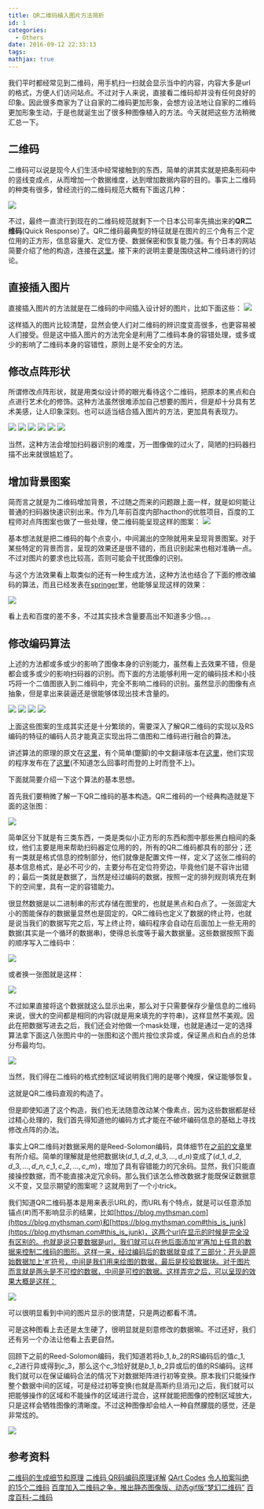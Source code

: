 ```yaml
---
title: QR二维码植入图片方法简析
id: 1
categories:
  - Others
date: 2016-09-12 22:33:13
tags:
mathjax: true
---
```


我们平时都经常见到二维码，用手机扫一扫就会显示当中的内容，内容大多是url的格式，方便人们访问站点。不过对于人来说，直接看二维码却并没有任何良好的印象。因此很多商家为了让自家的二维码更加形象，会想方设法地让自家的二维码更加形象生动，于是也就诞生出了很多种图像植入的方法。今天就把这些方法稍微汇总一下。

## 二维码

二维码可以说是现今人们生活中经常接触到的东西，简单的讲其实就是把条形码中的竖线变成点，从而增加一个数据维度，达到增加数据内容的目的。事实上二维码的种类有很多，曾经流行的二维码规范大概有下面这几种：

![](/images/2016/09/12/1/1.png)

不过，最终一直流行到现在的二维码规范就剩下一个日本公司率先搞出来的**QR二维码**(Quick Response)了。QR二维码最典型的特征就是在图片的三个角有三个定位用的正方形，信息容量大、定位方便、数据保密和恢复能力强。有个日本的网站简要介绍了他的构造，连接在[这里](http://www.swetake.com/qrcode/qr1\_en.html)。接下来的说明主要是围绕这种二维码进行的讨论。

## 直接插入图片

直接插入图片的方法就是在二维码的中间插入设计好的图片，比如下面这些：
![](/images/2016/09/12/1/2.png)

这样插入的图片比较清楚，显然会使人们对二维码的辨识度变高很多，也更容易被人们接受。但是这中插入图片的方法完全是利用了二维码本身的容错处理，或多或少的影响了二维码本身的容错性，原则上是不安全的方法。

## 修改点阵形状

所谓修改点阵形状，就是用类似设计师的眼光看待这个二维码，把原本的黑点和白点进行艺术化的修饰。这种方法虽然很难添加自己想要的图片，但是却十分具有艺术美感，让人印象深刻。也可以适当结合插入图片的方法，更加具有表现力。

![](/images/2016/09/12/1/3.png)
![](/images/2016/09/12/1/4.png)
![](/images/2016/09/12/1/5.png)
![](/images/2016/09/12/1/6.png)
![](/images/2016/09/12/1/7.png)
![](/images/2016/09/12/1/8.png)

当然，这种方法会增加扫码器识别的难度，万一图像做的过火了，简陋的扫码器扫描不出来就很尴尬了。

## 增加背景图案

简而言之就是为二维码增加背景，不过随之而来的问题跟上面一样，就是如何能让普通的扫码器快速识别出来。作为几年前百度内部hacthon的优胜项目，百度的工程师对点阵图案也做了一些处理，使二维码能呈现这样的图案：
![](/images/2016/09/12/1/9.png)

基本想法就是把二维码的每个点变小，中间漏出的空隙就用来呈现背景图案。对于某些特定的背景而言，呈现的效果还是很不错的，而且识别起来也相对准确一点。不过对图片的要求也比较高，否则可能会干扰图像的识别。

与这个方法效果看上取类似的还有一种生成方法，这种方法也结合了下面的修改编码的算法，而且已经发表在[springer](http://link.springer.com/article/10.1007/s00371-015-1107-x#Sec7)里，他能够呈现这样的效果：

![](/images/2016/09/12/1/10.png)

看上去和百度的差不多，不过其实技术含量要高出不知道多少倍。。。


## 修改编码算法

上述的方法都或多或少的影响了图像本身的识别能力，虽然看上去效果不错，但是都会或多或少的影响扫码器的识别。而下面的方法能够利用一定的编码技术和小技巧将一个二值图嵌入到二维码中，完全不影响二维码的识别。虽然显示的图像有点抽象，但是拿出来装逼还是很能够体现出技术含量的。

![](/images/2016/09/12/1/11.png)
![](/images/2016/09/12/1/12.png)
![](/images/2016/09/12/1/13.png)
![](/images/2016/09/12/1/14.png)

上面这些图案的生成其实还是十分繁琐的，需要深入了解QR二维码的实现以及RS编码的特征的编码人员才能真正实现出将二值图和二维码进行融合的算法。

讲述算法的原理的原文在[这里](http://research.swtch.com/qart)，有个简单(蹩脚)的中文翻译版本在[这里](http://blog.csdn.net/yanlaizhishi/article/details/8522722)，他们实现的程序发布在了[这里](http://research.swtch.com/qr/draw)(不知道怎么回事时而登的上时而登不上)。

下面就简要介绍一下这个算法的基本思想。

首先我们要稍微了解一下QR二维码的基本构造。QR二维码的一个经典构造就是下面的这张图：

![](/images/2016/09/12/1/15.png)

简单区分下就是有三类东西，一类是类似小正方形的东西和图中那些黑白相间的条纹，他们主要是用来帮助扫码器定位用的的，所有的QR二维码都具有的部分；还有一类就是格式信息的控制部分，他们就像是配置文件一样，定义了这张二维码的基本信息格式，是必不可少的，主要分布在定位符旁边，毕竟他们是不容许出错的；最后一类就是数据了，当然是经过编码的数据，按照一定的排列规则填充在剩下的空间里，具有一定的容错能力。

很显然数据是以二进制串的形式存储在图里的，也就是黑点和白点了。一张固定大小的图能保存的数据量显然也是固定的，QR二维码也定义了数据的终止符，也就是说当我们的数据写完之后，写上终止符，编码程序会自动在后面加上一些无用的数据(其实是一个循环的数据串)，使得总长度等于最大数据量。这些数据按照下面的顺序写入二维码中：

![](/images/2016/09/12/1/16.png)

或者换一张图就是这样：

![](/images/2016/09/12/1/17.png)

不过如果直接将这个数据就这么显示出来，那么对于只需要保存少量信息的二维码来说，很大的空间都是相同的内容(就是用来填充的字符串)，这样显然不美观。因此在把数据写进去之后，我们还会对他做一个mask处理，也就是通过一定的选择算法拿下面这八张图片中的一张图和这个图片按位求异或，保证黑点和白点的总体分布最均匀。

![](/images/2016/09/12/1/18.png)

当然，我们得在二维码的格式控制区域说明我们用的是哪个掩膜，保证能够恢复。

这就是QR二维码直观的构造了。

但是即使知道了这个构造，我们也无法随意改动某个像素点，因为这些数据都是经过精心处理的，我们首先得知道他的编码方式才能在不破坏编码信息的基础上寻找修改点阵的办法。

事实上QR二维码对数据采用的是Reed-Solomon编码，具体细节在[之前的文章](/2016/09/11/1/)里有所介绍。简单的理解就是他把数据块$(d\_1,d\_2,d\_3,...,d\_n)$变成了$(d\_1,d\_2,d\_3,...,d\_n,c\_1,c\_2,...,c\_m)$，增加了具有容错能力的冗余码。显然，我们只能直接操控数据，而不能直接决定冗余码。那么我们该怎么修改数据才能既保证数据意义不变，又显示期望的图案呢？这就用到了一个小trick。

我们知道QR二维码基本是用来表示URL的，而URL有个特点，就是可以任意添加锚点(#)而不影响显示的结果，比如[https://blog.mythsman.com](https://blog.mythsman.com)和[https://blog.mythsman.com#this_is_junk](https://blog.mythsman.com#this_is_junk)，这两个url在显示的时候是完全没有区别的。也就是说只要数据是url，我们就可以在他后面添加‘#’再加上任意的数据来控制二维码的图形。这样一来，经过编码后的数据就变成了三部分：开头是原始数据加上'#'符号，中间是我们用来绘图的数据，最后是校验数据块。对于图片而言就是两头是不可控的数据，中间是可控的数据。这样弄完之后，可以呈现的效果大概是这样：

![](/images/2016/09/12/1/19.png)

可以很明显看到中间的图片显示的很清楚，只是两边都看不清。

可是这种图看上去还是太生硬了，很明显就是刻意修改的数据嘛。不过还好，我们还有另一个办法让他看上去更自然。

回顾下之前的Reed-Solomon编码，我们知道若将$b\_1,b\_2$的RS编码后的值$c\_1,c\_2$进行异或得到$c\_3$，那么这个$c\_3$恰好就是$b\_1,b\_2$异或后的值的RS编码。这样我们就可以在保证编码合法的情况下对数据矩阵进行初等变换。原本我们只能操作整个数据中间的区域，可是经过初等变换(也就是高斯约旦消元)之后，我们就可以把能够操作的区域和不能操作的区域进行混合，这样就能把图像的控制区域放大，只是这样会牺牲图像的清晰度。不过这种图像却会给人一种自然朦胧的感觉，还是非常炫的。

![](/images/2016/09/12/1/20.png)


## 参考资料
[二维码的生成细节和原理](http://coolshell.cn/articles/10590.html)
[二维码 QR码编码原理详解](http://www.21ic.com/app/ce/201301/157718.htm)
[QArt Codes](http://research.swtch.com/qart)
[令人拍案叫绝的15个二维码](http://36kr.com/p/35225.html)
[百度加入二维码之争，推出静态图像版、动态gif版“梦幻二维码”](http://36kr.com/p/204804.html)
[百度百科-二维码](http://baike.baidu.com/view/132241.htm)
